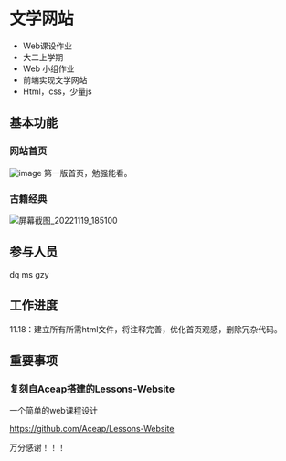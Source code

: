 # 文学网站
- Web课设作业
- 大二上学期
- Web 小组作业
- 前端实现文学网站
- Html，css，少量js
## 基本功能
### 网站首页
![image](https://user-images.githubusercontent.com/99958961/202754739-04458592-e658-42ed-a42a-3954cbfc9be4.png)
第一版首页，勉强能看。 
### 古籍经典
![屏幕截图_20221119_185100](https://user-images.githubusercontent.com/99958961/202847086-1e34ea07-9b62-428f-974c-e13d94549dfa.png)

## 参与人员
dq ms gzy
## 工作进度
11.18：建立所有所需html文件，将注释完善，优化首页观感，删除冗杂代码。

## 重要事项
### 复刻自Aceap搭建的Lessons-Website

一个简单的web课程设计

https://github.com/Aceap/Lessons-Website


万分感谢！！！
